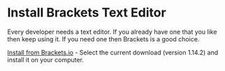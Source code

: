 # Install Brackets Text Editor

Every developer needs a text editor.   If you already have one that you like
then keep using it.  If you need one then Brackets is a good choice.


[Install from Brackets.io](http://brackets.io) - Select the current download
(version 1.14.2) and install it on your computer.


